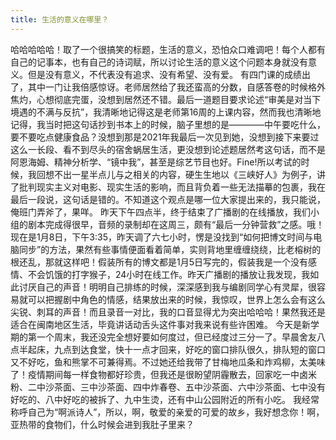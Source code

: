```yaml
---
title: 生活的意义在哪里？
---
```


哈哈哈哈哈！取了一个很搞笑的标题，生活的意义，恐怕众口难调吧！每个人都有自己的记事本，也有自己的诗词赋，所以讨论生活的意义这个问题本身就没有意义。但是没有意义，不代表没有追求、没有希望、没有爱。
有四门课的成绩出了，其中一门让我倍感惊讶。老师居然给了我还蛮高的分数，自感答卷的时候格外焦灼，心想彻底完蛋，没想到居然还不错。最后一道题目要求论述“审美是对当下境遇的不满与反抗”，我清晰地记得这是老师第16周的上课内容，然而我也清晰地记得，我当时把这句话抄到书本上的时候，脑子里想的是————中午要吃什么，要不要吃点健康食品？没想到那是2021年我最后一次见到她，没想到接下来要过这么一长段、看不到尽头的宿舍蜗居生活，更没想到论述题居然考这句话，而不是阿恩海姆、精神分析学、“镜中我”，甚至是综艺节目也好。Fine!所以考试的时候，我回想不出一星半点儿与之相关的内容，硬生生地以《三峡好人》为例子，讲了批判现实主义对电影、现实生活的影响，而且背负着一些无法描摹的包裹，我在最后一段说，这句话是错的。不知道这个观点是哪一位大家提出来的，我只能说，俺班门弄斧了，果咩。
昨天下午四点半，终于结束了广播剧的在线播放，我们小组的剧本完成得很早，音频的录制却在这周三，颇有“最后一分钟营救”之感。哦！现在是1月8日，下午3:35，昨天调了六七小时，愣是没找到“如何把博文时间与电脑同步”的方法，果然有些事情便面看着简单，实则背地里缠缠绕绕，比老榕树的根还乱，那就这样吧！假装所有的博文都是1月5日写完的，假装我是一个没有感情、不会饥饿的打字猴子，24小时在线工作。昨天广播剧的播放让我发现，我如此讨厌自己的声音！明明自己排练的时候，深深感到我与编剧同学心有灵犀，很容易就可以把握剧中角色的情感，结果放出来的时候，我惊叹，世界上怎么会有这么尖锐、刺耳的声音！而且录音一对比，我的口音显得尤为突出哈哈哈！果然我还是适合在闽南地区生活，毕竟讲话动舌头这件事对我来说有些许困难。
今天是新学期的第一个周末，我还没完全想好要如何度过，但已经度过三分一了。早晨舍友八点半起床，九点到达食堂，快十一点才回来，好吃的窗口排队很久，排队短的窗口又不好吃，鱼和熊掌不可兼得焉。不过她还给我带了甘梅地瓜条和炸鸡柳，太美味了！疫情期间每一样食物都好珍贵，但我还是很盼望阴霾散去，回家吃一中卤米粉、二中沙茶面、三中沙茶面、四中炸春卷、五中沙茶面、六中沙茶面、七中没有好吃的、八中好吃的被拆了、九中生烫，还有中山公园附近的所有小吃。
我经常称呼自己为“啊派诗人”，所以，啊，敬爱的亲爱的可爱的故乡，我好想念你！啊，亚热带的食物们，什么时候会进到我肚子里来？
